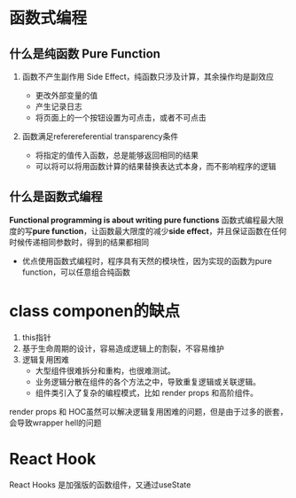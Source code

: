 # 函数式编程
## 什么是纯函数 Pure Function
1. 函数不产生副作用 Side Effect，纯函数只涉及计算，其余操作均是副效应
    - 更改外部变量的值
    - 产生记录日志
    - 将页面上的一个按钮设置为可点击，或者不可点击

2. 函数满足referereferential transparency条件
    - 将指定的值传入函数，总是能够返回相同的结果
    - 可以将可以将用函数计算的结果替换表达式本身，而不影响程序的逻辑


## 什么是函数式编程
**Functional programming is about writing pure functions**
函数式编程最大限度的写**pure function**，让函数最大限度的减少**side effect**，并且保证函数在任何时候传递相同参数时，得到的结果都相同
- 优点使用函数式编程时，程序具有天然的模块性，因为实现的函数为pure function，可以任意组合纯函数

# class componen的缺点
1. this指针
2. 基于生命周期的设计，容易造成逻辑上的割裂，不容易维护
3. 逻辑复用困难
    - 大型组件很难拆分和重构，也很难测试。
    - 业务逻辑分散在组件的各个方法之中，导致重复逻辑或关联逻辑。
    - 组件类引入了复杂的编程模式，比如 render props 和高阶组件。

render props 和 HOC虽然可以解决逻辑复用困难的问题，但是由于过多的嵌套，会导致wrapper hell的问题

# React Hook
React Hooks 是加强版的函数组件，又通过useState